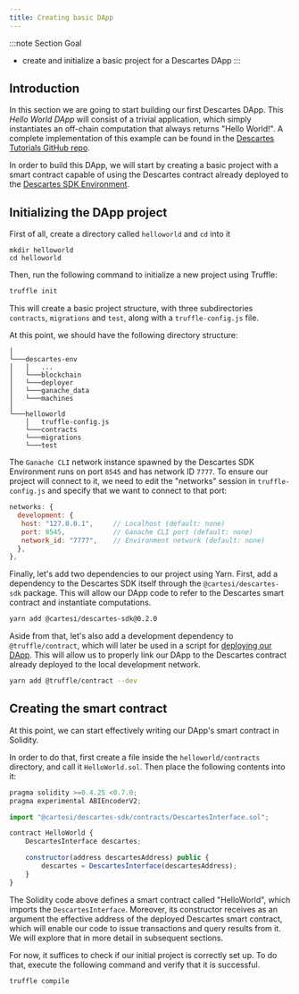```yaml
---
title: Creating basic DApp
---
```


:::note Section Goal
- create and initialize a basic project for a Descartes DApp
:::

## Introduction

In this section we are going to start building our first Descartes DApp. This *Hello World DApp* will consist of a trivial application, which simply instantiates an off-chain computation that always returns "Hello World!". A complete implementation of this example can be found in the [Descartes Tutorials GitHub repo](https://github.com/cartesi/descartes-tutorials/tree/master/helloworld).

In order to build this DApp, we will start by creating a basic project with a smart contract capable of using the Descartes contract already deployed to the [Descartes SDK Environment](../../descartes-env/).


## Initializing the DApp project

First of all, create a directory called `helloworld` and `cd` into it

```
mkdir helloworld
cd helloworld
```

Then,  run the following command to initialize a new project using Truffle:

```bash
truffle init
```

This will create a basic project structure, with three subdirectories `contracts`, `migrations` and `test`, along with a `truffle-config.js` file.

At this point, we should have the following directory structure:

```
│
└───descartes-env
│   │   ...
│   └───blockchain
│   └───deployer
│   └───ganache_data
│   └───machines
│   
└───helloworld
    │   truffle-config.js
    └───contracts
    └───migrations
    └───test
```

The `Ganache CLI` network instance spawned by the Descartes SDK Environment runs on port `8545` and has network ID `7777`. To ensure our project will connect to it, we need to edit the "networks" session in `truffle-config.js` and specify that we want to connect to that port:

```javascript
networks: {
  development: {
   host: "127.0.0.1",     // Localhost (default: none)
   port: 8545,            // Ganache CLI port (default: none)
   network_id: "7777",    // Environment network (default: none)
  },
},
```

Finally, let's add two dependencies to our project using Yarn. First, add a dependency to the Descartes SDK itself through the `@cartesi/descartes-sdk` package. This will allow our DApp code to refer to the Descartes smart contract and instantiate computations.

```bash
yarn add @cartesi/descartes-sdk@0.2.0
```

Aside from that, let's also add a development dependency to `@truffle/contract`, which will later be used in a script for [deploying our DApp](../deploy-run/). This will allow us to properly link our DApp to the Descartes contract already deployed to the local development network.

```bash
yarn add @truffle/contract --dev
```

##  Creating the smart contract

At this point, we can start effectively writing our DApp's smart contract in Solidity.

In order to do that, first create a file inside the `helloworld/contracts` directory, and call it `HelloWorld.sol`. Then place the following contents into it:

```javascript
pragma solidity >=0.4.25 <0.7.0;
pragma experimental ABIEncoderV2;

import "@cartesi/descartes-sdk/contracts/DescartesInterface.sol";

contract HelloWorld {
    DescartesInterface descartes;

    constructor(address descartesAddress) public {
        descartes = DescartesInterface(descartesAddress);
    }
}
```

The Solidity code above defines a smart contract called "HelloWorld", which imports the `DescartesInterface`. Moreover, its constructor receives as an argument the effective address of the deployed Descartes smart contract, which will enable our code to issue transactions and query results from it. We will explore that in more detail in subsequent sections.

For now, it suffices to check if our initial project is correctly set up. To do that, execute the following command and verify that it is successful.

```
truffle compile
```
